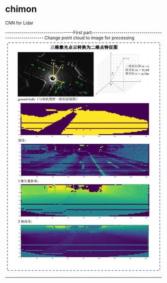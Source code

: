 # chimon
CNN for Lidar

----------------------------------First part------------------------------------------------------
Change point cloud to image for processing
![Image text](https://github.com/chimon5222751/chimon/blob/master/processing.png)

--------------------------------------------------------------------------------------------------
